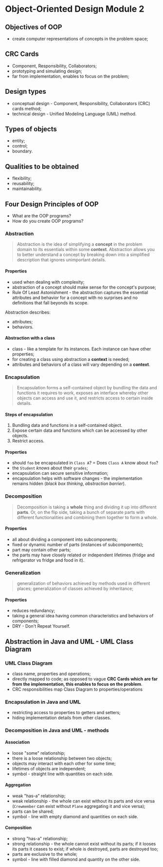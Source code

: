 # Object-Oriented Design Module 2

## Objectives of OOP
* create computer representations of concepts in the problem space;

## CRC Cards
*  Component, Responsibility, Collaborators;
* prototyping and simulating design;
* far from implementation, enables to focus on the problem;

## Design types
* conceptual design - Component, Responsibility, Collaborators (CRC) cards method;
* technical design - Unified Modeling Language (UML) method.

## Types of objects
* entity;
* control;
* boundary.

## Qualities to be obtained
* flexibility;
* reusability;
* maintainability.

## Four Design Principles of OOP
* What are the OOP programs?
* How do you create OOP programs?

### Abstraction
> Abstraction is the idea of simplifying a **concept** in the problem domain to its essentials within some **context**. Abstraction allows you to better understand a concept by breaking down into a simplified description that ignores unimportant details.

#### Properties
* used when dealing with complexity;
* abstraction of a concept should make sense for the concept's purpose;
* Rule Of Least Astonishment - the abstraction captures the essential attributes and behavior for a concept with no surprises and no definitions that fall beyonds its scope.

Abstraction describes:
* attributes;
* behaviors.

#### Abstraction with a class
* class - like a template for its instances. Each instance can have other properties;
* for creating a class using abstraction a **context** is needed;
* attributes and behaviors of a class will vary depending on a **context**.

### Encapsulation
> Encapsulation forms a self-contained object by bundling the data and functions it requires to work, exposes an interface whereby other objects can access and use it, and restricts access to certain inside details.

#### Steps of encapsulation
1. Bundling data and functions in a self-contained object.
1. Expose certain data and functions which can be accessed by other objects.
1. Restrict access.

#### Properties
* should `foo` be encapsulated in `Class A`? = Does `Class A` know about `foo`?
* the `Student` *knows* about their `grades`;
* encapsulation can secure sensitive information;
* encapsulation helps with software changes - the implementation remains hidden (*black box thinking*, *abstraction barrier*).

### Decomposition
> Decomposition is taking a **whole** thing and dividing it up into different **parts**. Or, on the flip side, taking a bunch of separate parts with different functionalities and combining them together to form a whole.

#### Properties
* all about dividing a component into subcomponents;
* fixed or dynamic number of parts (instances of subcomponents);
* part may contain other parts;
* the parts may have closely related or independent lifetimes (fridge and refrigerator vs fridge and food in it).

### Generalization
> generalization of behaviors achieved by methods used in different places;
> generalization of classes achieved by inheritance;

#### Properties
* reduces redundancy;
* taking a general idea having common characteristics and behaviors of components;
* DRY - Don't Repeat Yourself.

## Abstraction in Java and UML - UML Class Diagram
### UML Class Diagram
* class name, properties and operations;
* directly mapped to code; as opposed to vague **CRC Cards which are far from the implementation, this enables to focus on the problem**.
* CRC responsibilities map Class Diagram to properties/operations

### Encapsulation in Java and UML
* restricting access to properties to getters and setters;
* hiding implementation details from other classes.

### Decomposition in Java and UML - methods

#### Association
* loose "some" relationship;
* there is a loose relationship between two objects;
* objects may interact with each other for some time;
* lifetimes of objects are independent;
* symbol - straight line with quantities on each side.

#### Aggregation
* weak "has-a" relationship;
* weak relationship - the whole can exist without its parts and vice versa (`Crewmember` can exist without `Plane` aggregating it and vice versa);
* parts can be shared;
* symbol - line with empty diamond and quantities on each side.

#### Composition
* strong "has-a" relationship;
* strong relationship - the whole cannot exist without its parts; if it looses its parts it ceases to exist; if whole is destroyed, parts are destroyed too;
* parts are exclusive to the whole;
* symbol - line with filled diamond and quantity on the other side.
